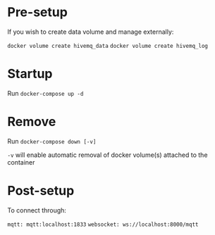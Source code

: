 # Pre-setup

If you wish to create data volume and manage externally:

`docker volume create hivemq_data`
`docker volume create hivemq_log`

# Startup

Run `docker-compose up -d`

# Remove

Run `docker-compose down [-v]`

`-v` will enable automatic removal of docker volume(s) attached to the container

# Post-setup

To connect through:

`mqtt: mqtt:localhost:1833`
`websocket: ws://localhost:8000/mqtt`